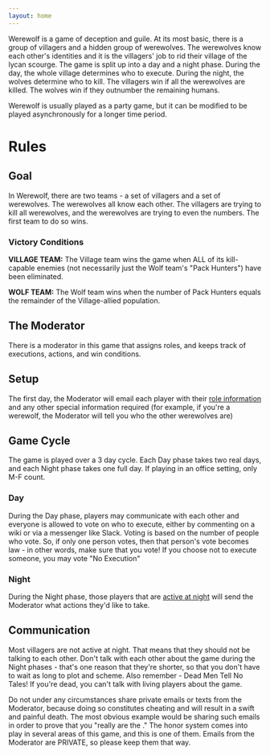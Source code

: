 ```yaml
---
layout: home
---
```


Werewolf is a game of deception and guile. At its most basic, there is a group of villagers and a hidden group of werewolves. The werewolves know each other's identities and it is the villagers' job to rid their village of the lycan scourge. The game is split up into a day and a night phase. During the day, the whole village determines who to execute. During the night, the wolves determine who to kill. The villagers win if all the werewolves are killed. The wolves win if they outnumber the remaining humans.

Werewolf is usually played as a party game, but it can be modified to be played asynchronously for a longer time period.

# Rules

## Goal
In Werewolf, there are two teams - a set of villagers and a set of werewolves. The werewolves all know each other. The villagers are trying to kill all werewolves, and the werewolves are trying to even the numbers. The first team to do so wins.

### Victory Conditions
**VILLAGE TEAM:** The Village team wins the game when ALL of its kill-capable enemies (not necessarily just the Wolf team's "Pack Hunters") have been eliminated.

**WOLF TEAM:** The Wolf team wins when the number of Pack Hunters equals the remainder of the Village-allied population. 

## The Moderator
There is a moderator in this game that assigns roles, and keeps track of executions, actions, and win conditions.

## Setup
The first day, the Moderator will email each player with their [role information](/roles) and any other special information required (for example, if you're a werewolf, the Moderator will tell you who the other werewolves are)

## Game Cycle
The game is played over a 3 day cycle. Each Day phase takes two real days, and each Night phase takes one full day. If playing in an office setting, only M-F count.

### Day
During the Day phase, players may communicate with each other and everyone is allowed to vote on who to execute, either by commenting on a wiki or via a messenger like Slack. Voting is based on the number of people who vote. So, if only one person votes, then that person's vote becomes law - in other words, make sure that you vote! If you choose not to execute someone, you may vote "No Execution"

### Night
During the Night phase, those players that are [active at night](/roles) will send the Moderator what actions they'd like to take.

## Communication
Most villagers are not active at night. That means that they should not be talking to each other. Don't talk with each other about the game during the Night phases - that's one reason that they're shorter, so that you don't have to wait as long to plot and scheme. Also remember - Dead Men Tell No Tales! If you're dead, you can't talk with living players about the game. 

Do not under any circumstances share private emails or texts from the Moderator, because doing so constitutes cheating and will result in a swift and painful death. The most obvious example would be sharing such emails in order to prove that you "really are the <insert role here>." The honor system comes into play in several areas of this game, and this is one of them. Emails from the Moderator are PRIVATE, so please keep them that way. 

